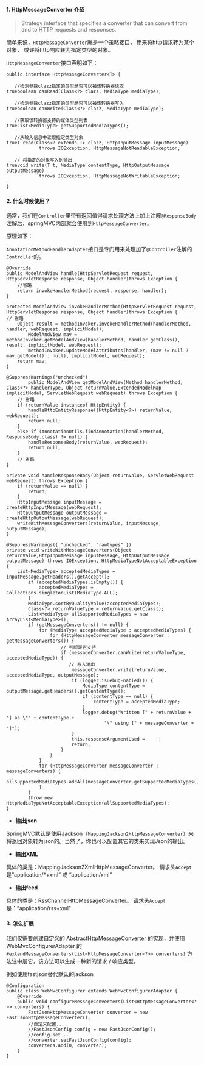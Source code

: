 #### 1. HttpMessageConverter 介绍

> Strategy interface that specifies a converter that can convert from and to HTTP requests and responses.



简单来说，`HttpMessageConverter`就是一个策略接口， 用来将http请求转为某个对象， 或许将http响应转为指定类型的对象。



`HttpMessageConverter`接口声明如下：

```
public interface HttpMessageConverter<T> {

   //检测参数clazz指定的类型是否可以被该转换器读取 
trueboolean canRead(Class<?> clazz, MediaType mediaType);

   //检测参数clazz指定的类型是否可以被该转换器写入
trueboolean canWrite(Class<?> clazz, MediaType mediaType);

   //获取该转换器支持的媒体类型列表
trueList<MediaType> getSupportedMediaTypes();

   //从输入信息中读取指定类型对象 
trueT read(Class<? extends T> clazz, HttpInputMessage inputMessage)
			throws IOException, HttpMessageNotReadableException;

   // 将指定的对象写入到输出
truevoid write(T t, MediaType contentType, HttpOutputMessage outputMessage)
			throws IOException, HttpMessageNotWritableException;

}
```



#### 2. 什么时候使用？

通常，我们在`Controller`里带有返回值得请求处理方法上加上注解`@ResponseBody`注解后，springMVC内部就会使用到`HttpMessageConverter`。 



原理如下：

`AnnotationMethodHandlerAdapter`接口是专门用来处理加了`@Controller`注解的`Controller`的。

```
@Override
public ModelAndView handle(HttpServletRequest request, HttpServletResponse response, Object handler)throws Exception {
    //省略
    return invokeHandlerMethod(request, response, handler);
}

protected ModelAndView invokeHandlerMethod(HttpServletRequest request, HttpServletResponse response, Object handler)throws Exception {
// 省略
    Object result = methodInvoker.invokeHandlerMethod(handlerMethod, handler, webRequest, implicitModel);
        ModelAndView mav = methodInvoker.getModelAndView(handlerMethod, handler.getClass(), result, implicitModel, webRequest);
        methodInvoker.updateModelAttributes(handler, (mav != null ? mav.getModel() : null), implicitModel, webRequest);
    return mav;
}

@SuppressWarnings("unchecked")
        public ModelAndView getModelAndView(Method handlerMethod, Class<?> handlerType, Object returnValue,ExtendedModelMap implicitModel, ServletWebRequest webRequest) throws Exception {
    // 省略
    if (returnValue instanceof HttpEntity) {
    	handleHttpEntityResponse((HttpEntity<?>) returnValue, webRequest);
    	return null;
    }
    else if (AnnotationUtils.findAnnotation(handlerMethod, ResponseBody.class) != null) {
    	handleResponseBody(returnValue, webRequest);
    	return null;
    }			
    // 省略	
}

private void handleResponseBody(Object returnValue, ServletWebRequest webRequest) throws Exception {
    if (returnValue == null) {
        return;
    }
    HttpInputMessage inputMessage = createHttpInputMessage(webRequest);
    HttpOutputMessage outputMessage = createHttpOutputMessage(webRequest);
    writeWithMessageConverters(returnValue, inputMessage, outputMessage);
}

@SuppressWarnings({ "unchecked", "rawtypes" })
private void writeWithMessageConverters(Object returnValue,HttpInputMessage inputMessage, HttpOutputMessage outputMessage) throws IOException, HttpMediaTypeNotAcceptableException {
    List<MediaType> acceptedMediaTypes = inputMessage.getHeaders().getAccept();
        if (acceptedMediaTypes.isEmpty()) {
            acceptedMediaTypes = Collections.singletonList(MediaType.ALL);
        }
        MediaType.sortByQualityValue(acceptedMediaTypes);
        Class<?> returnValueType = returnValue.getClass();
        List<MediaType> allSupportedMediaTypes = new ArrayList<MediaType>();
        if (getMessageConverters() != null) {
            for (MediaType acceptedMediaType : acceptedMediaTypes) {
                for (HttpMessageConverter messageConverter : getMessageConverters()) {
                    // 判断是否支持 
                    if (messageConverter.canWrite(returnValueType, acceptedMediaType)) {
                       // 写入输出
                        messageConverter.write(returnValue, acceptedMediaType, outputMessage);
                        if (logger.isDebugEnabled()) {
                            MediaType contentType = outputMessage.getHeaders().getContentType();
                            if (contentType == null) {
                                contentType = acceptedMediaType;
                            }
                            logger.debug("Written [" + returnValue + "] as \"" + contentType +
                                    "\" using [" + messageConverter + "]");
                        }
                        this.responseArgumentUsed =     ;
                        return;
                    }
                }
            }
            for (HttpMessageConverter messageConverter : messageConverters) {
                allSupportedMediaTypes.addAll(messageConverter.getSupportedMediaTypes());
            }
        }
        throw new HttpMediaTypeNotAcceptableException(allSupportedMediaTypes);
}
```

- **输出json**

SpringMVC默认是使用Jackson（`MappingJackson2HttpMessageConverter`）来将返回对象转为json的。当然了，你也可以配置其它的类来实现Json的输出。

- **输出XML**

具体的类是：MappingJackson2XmlHttpMessageConverter。 请求头`Accept`是”application/*+xml” 或 “application/xml”

- **输出feed**

具体的类是：RssChannelHttpMessageConverter。 请求头`Accept`是：”application/rss+xml”



#### 3. 怎么扩展

我们仅需要创建自定义的 AbstractHttpMessageConverter 的实现，并使用 WebMvcConfigurerAdapter 的 `#extendMessageConverters(List<HttpMessageConverter<?>> converters)` 方法注中册它，该方法可以生成一种新的请求 / 响应类型。



例如使用fastjson替代默认的jackson

```
@Configuration
public class WebMvcConfigurer extends WebMvcConfigurerAdapter {
    @Override
    public void configureMessageConverters(List<HttpMessageConverter<?>> converters) {
        FastJsonHttpMessageConverter converter = new FastJsonHttpMessageConverter();
        //自定义配置...
        //FastJsonConfig config = new FastJsonConfig();
        //config.set ...
        //converter.setFastJsonConfig(config);
        converters.add(0, converter);
    }
}
```

